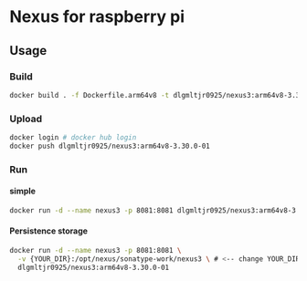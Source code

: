 # Nexus for raspberry pi

## Usage

### Build

```bash
docker build . -f Dockerfile.arm64v8 -t dlgmltjr0925/nexus3:arm64v8-3.30.0-01
```

### Upload

```bash
docker login # docker hub login
docker push dlgmltjr0925/nexus3:arm64v8-3.30.0-01
```

### Run

#### simple

```bash
docker run -d --name nexus3 -p 8081:8081 dlgmltjr0925/nexus3:arm64v8-3.30.0-01
```

#### Persistence storage

```bash
docker run -d --name nexus3 -p 8081:8081 \
  -v {YOUR_DIR}:/opt/nexus/sonatype-work/nexus3 \ # <-- change YOUR_DIR to your data dir
  dlgmltjr0925/nexus3:arm64v8-3.30.0-01
```
